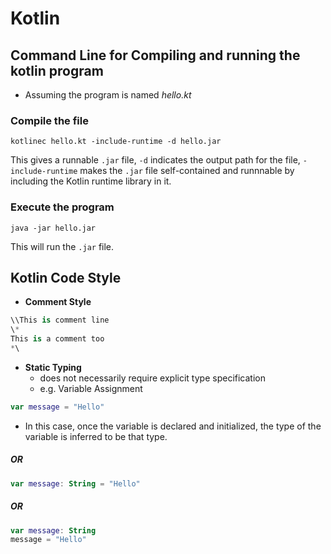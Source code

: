 # Kotlin
## Command Line for Compiling and running the kotlin program
- Assuming the program is named _hello.kt_
### Compile the file
```shell
kotlinec hello.kt -include-runtime -d hello.jar
```
This gives a runnable `.jar` file, `-d` indicates the output path for the file, `-include-runtime` makes the `.jar` file self-contained and runnnable by including the Kotlin runtime library in it.
### Execute the program
```shell
java -jar hello.jar
```
This will run the `.jar` file.

## Kotlin Code Style
- **Comment Style**
```kotlin
\\This is comment line
\*
This is a comment too
*\
```
- **Static Typing**
   - does not necessarily require explicit type specification
   - e.g. Variable Assignment
 ```kotlin
 var message = "Hello"
 ```
   - In this case, once the variable is declared and initialized, the type of the variable is inferred to be that type.
 ##### OR
 ```kotlin
 var message: String = "Hello"
 ```
 ##### OR
  ```kotlin
 var message: String
 message = "Hello"
 ```
